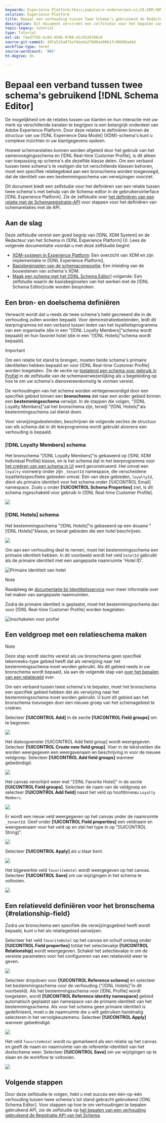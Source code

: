 ```yaml
---
keywords: Experience Platform;thuis;populaire onderwerpen;ui;UI;XDM;XDM systeem;ervaringsgegevensmodel;Ervaar gegevensmodel;Gegevensmodel;Gegevensmodel;Gegevensmodel;Schema redacteur;Schema;Schema;schema's;Schema's;creëren;verhouding;Verhouding;verwijzing;Verwijzing;
solution: Experience Platform
title: Bepaal een verhouding tussen Twee Schema's gebruikend de Redacteur van het Schema
description: Dit document verstrekt een zelfstudie voor het bepalen van een verband tussen twee schema's gebruikend de Redacteur van het Schema in het gebruikersinterface van het Experience Platform.
topic-legacy: tutorial
type: Tutorial
exl-id: feed776b-bc8d-459b-9700-e5c9520788c0
source-git-commit: 497a515a872efdeeda270d0aa90b1fc99898ad4d
workflow-type: tm+mt
source-wordcount: '965'
ht-degree: 0%

---
```


# Bepaal een verband tussen twee schema&#39;s gebruikend [!DNL Schema Editor]

De mogelijkheid om de relaties tussen uw klanten en hun interactie met uw merk op verschillende kanalen te begrijpen is een belangrijk onderdeel van Adobe Experience Platform. Door deze relaties te definiëren binnen de structuur van uw [!DNL Experience Data Model] (XDM)-schema&#39;s kunt u complexe inzichten in uw klantgegevens opdoen.

Hoewel schemarelaties kunnen worden afgeleid door het gebruik van het samenvoegingsschema en [!DNL Real-time Customer Profile], is dit alleen van toepassing op schema&#39;s die dezelfde klasse delen. Om een verband tussen twee schema&#39;s te vestigen die tot verschillende klassen behoren, moet een specifiek relatiegebied aan een bronschema worden toegevoegd, dat de identiteit van een bestemmingsschema van verwijzingen voorziet.

Dit document biedt een zelfstudie voor het definiëren van een relatie tussen twee schema&#39;s met behulp van de Schema-editor in de gebruikersinterface [!DNL Experience Platform]. Zie de zelfstudie over [het definiëren van een relatie met de Schemaregistratie-API](relationship-api.md) voor stappen voor het definiëren van schemarelaties met de API.

## Aan de slag

Deze zelfstudie vereist een goed begrip van [!DNL XDM System] en de Redacteur van het Schema in [!DNL Experience Platform] UI. Lees de volgende documentatie voordat u met deze zelfstudie begint:

* [XDM-systeem in Experience Platform](../home.md): Een overzicht van XDM en zijn implementatie in  [!DNL Experience Platform].
* [Basisbeginselen van de schemacompositie](../schema/composition.md): Een inleiding van de bouwstenen van schema&#39;s XDM.
* [Maak een schema met het [!DNL Schema Editor]](create-schema-ui.md) volgende: Een zelfstudie waarin de basisbeginselen van het werken met de  [!DNL Schema Editor]code worden besproken.

## Een bron- en doelschema definiëren

Verwacht wordt dat u reeds de twee schema&#39;s hebt gecreeerd die in de verhouding zullen worden bepaald. Voor demonstratiedoeleinden, leidt dit leerprogramma tot een verband tussen leden van het loyaliteitsprogramma van een organisatie (die in een &quot;[!DNL Loyalty Members]&quot;schema wordt bepaald) en hun favoriet hotel (die in een &quot;[!DNL Hotels]&quot;schema wordt bepaald).

>[!IMPORTANT]
>
>Om een relatie tot stand te brengen, moeten beide schema&#39;s primaire identiteiten hebben bepaald en voor [!DNL Real-time Customer Profile] worden toegelaten. Zie de sectie op [toelatend een schema voor gebruik in Profiel](./create-schema-ui.md#profile) in de zelfstudie van de schemaverwezenlijking als u begeleiding op hoe te om uw schema&#39;s dienovereenkomstig te vormen vereist.

De verhoudingen van het schema worden vertegenwoordigd door een specifiek gebied binnen een **bronschema** dat naar een ander gebied binnen een **bestemmingsschema** verwijst. In de stappen die volgen, &quot;[!DNL Loyalty Members]&quot;zal het bronschema zijn, terwijl &quot;[!DNL Hotels]&quot;als bestemmingsschema zal dienst doen.

Voor verwijzingsdoeleinden, beschrijven de volgende secties de structuur van elk schema dat in dit leerprogramma wordt gebruikt alvorens een verhouding is bepaald.

### [!DNL Loyalty Members] schema

Het bronschema &quot;[!DNL Loyalty Members]&quot;is gebaseerd op [!DNL XDM Individual Profile] klasse, en is het schema dat in het leerprogramma voor [het creëren van een schema in UI](create-schema-ui.md) werd geconstrueerd. Het omvat een `loyalty` voorwerp onder zijn `_tenantId` namespace, die verscheidene loyaliteitsspecifieke gebieden omvat. Één van deze gebieden, `loyaltyId`, dient als primaire identiteit voor het schema onder [!UICONTROL Email] namespace. Zoals u onder **[!UICONTROL Schema Properties]** ziet, is dit schema ingeschakeld voor gebruik in [!DNL Real-time Customer Profile].

![](../images/tutorials/relationship/loyalty-members.png)

### [!DNL Hotels] schema

Het bestemmingsschema &quot;[!DNL Hotels]&quot;is gebaseerd op een douane &quot;[!DNL Hotels]&quot;klasse, en bevat gebieden die een hotel beschrijven.

![](../images/tutorials/relationship/hotels.png)

Om aan een verhouding deel te nemen, moet het bestemmingsschema een primaire identiteit hebben. In dit voorbeeld wordt het veld `hotelId` gebruikt als de primaire identiteit met een aangepaste naamruimte &#39;Hotel ID&#39;.

![Primaire identiteit van hotel](../images/tutorials/relationship/hotel-identity.png)

>[!NOTE]
>
>Raadpleeg de [documentatie bij Identiteitsservice](../../identity-service/namespaces.md#manage-namespaces) voor meer informatie over het maken van aangepaste naamruimten.

Zodra de primaire identiteit is geplaatst, moet het bestemmingsschema dan voor [!DNL Real-time Customer Profile] worden toegelaten.

![Inschakelen voor profiel](../images/tutorials/relationship/hotel-profile.png)

## Een veldgroep met een relatieschema maken

>[!NOTE]
>
>Deze stap wordt slechts vereist als uw bronschema geen specifiek tekenreeks-type gebied heeft dat als verwijzing naar het bestemmingsschema moet worden gebruikt. Als dit gebied reeds in uw bronschema wordt bepaald, sla aan de volgende stap van [over het bepalen van een relatieveld](#relationship-field) over.

Om een verband tussen twee schema&#39;s te bepalen, moet het bronschema een specifiek gebied hebben dat als verwijzing naar het bestemmingsschema moet worden gebruikt. U kunt dit gebied aan het bronschema toevoegen door een nieuwe groep van het schemagebied te creëren.

Selecteer **[!UICONTROL Add]** in de sectie **[!UICONTROL Field groups]** om te beginnen.

![](../images/tutorials/relationship/loyalty-add-field-group.png)

Het dialoogvenster [!UICONTROL Add field group] wordt weergegeven. Selecteer **[!UICONTROL Create new field group]**. Voer in de tekstvelden die worden weergegeven een weergavenaam en beschrijving in voor de nieuwe veldgroep. Selecteer **[!UICONTROL Add field groups]** wanneer gebeëindigd.

![](../images/tutorials/relationship/create-field-group.png)

Het canvas verschijnt weer met &quot;[!DNL Favorite Hotel]&quot; in de sectie **[!UICONTROL Field groups]**. Selecteer de naam van de veldgroep en selecteer **[!UICONTROL Add field]** naast het veld op hoofdniveau `Loyalty Members`.

![](../images/tutorials/relationship/loyalty-add-field.png)

Er wordt een nieuw veld weergegeven op het canvas onder de naamruimte `_tenantId`. Geef onder **[!UICONTROL Field properties]** een veldnaam en weergavenaam voor het veld op en stel het type in op &quot;[!UICONTROL String]&quot;.

![](../images/tutorials/relationship/relationship-field-details.png)

Selecteer **[!UICONTROL Apply]** als u klaar bent.

![](../images/tutorials/relationship/relationship-field-apply.png)

Het bijgewerkte veld `favoriteHotel` wordt weergegeven op het canvas. Selecteer **[!UICONTROL Save]** om uw wijzigingen in het schema te voltooien.

![](../images/tutorials/relationship/relationship-field-save.png)

## Een relatieveld definiëren voor het bronschema {#relationship-field}

Zodra uw bronschema een specifiek die verwijzingsgebied heeft wordt bepaald, kunt u het als relatiegebied aanwijzen.

Selecteer het veld `favoriteHotel` op het canvas en schuif omlaag onder **[!UICONTROL Field properties]** totdat het selectievakje **[!UICONTROL Relationship]** wordt weergegeven. Schakel het selectievakje in om de vereiste parameters voor het configureren van een relatieveld weer te geven.

![](../images/tutorials/relationship/relationship-checkbox.png)

Selecteer dropdown voor **[!UICONTROL Reference schema]** en selecteer het bestemmingsschema voor de verhouding (&quot;[!DNL Hotels]&quot;in dit voorbeeld). Als het bestemmingsschema voor [!DNL Profile] wordt toegelaten, wordt **[!UICONTROL Reference identity namespace]** gebied automatisch geplaatst aan namespace van de primaire identiteit van het bestemmingsschema. Als voor het schema geen primaire identiteit is gedefinieerd, moet u de naamruimte die u wilt gebruiken handmatig selecteren in het vervolgkeuzemenu. Selecteer **[!UICONTROL Apply]** wanneer gebeëindigd.

![](../images/tutorials/relationship/reference-schema-id-namespace.png)

Het veld `favoriteHotel` wordt nu gemarkeerd als een relatie op het canvas en geeft de naam en naamruimte van de referentie-identiteit van het doelschema weer. Selecteer **[!UICONTROL Save]** om uw wijzigingen op te slaan en de workflow te voltooien.

![](../images/tutorials/relationship/relationship-save.png)

## Volgende stappen

Door deze zelfstudie te volgen, hebt u met succes een één-op-één verhouding tussen twee schema&#39;s tot stand gebracht gebruikend [!DNL Schema Editor]. Voor stappen op hoe te om verhoudingen te bepalen gebruikend API, zie de zelfstudie op [het bepalen van een verhouding gebruikend de Registratie API van het Schema](relationship-api.md).
